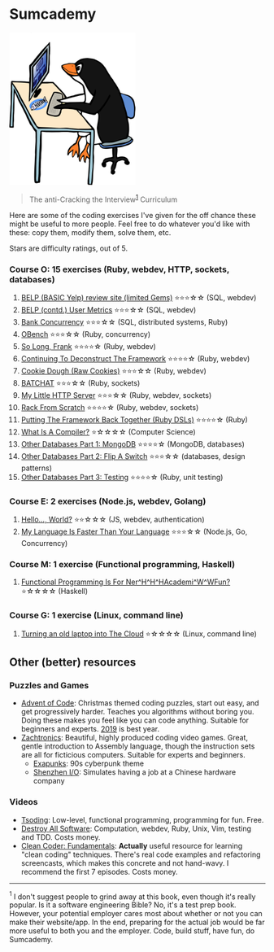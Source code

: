 # Sumcademy

<img src="logo.png" height=300>

> The anti-Cracking the Interview<sup>[1](#cracking)</sup> Curriculum

Here are some of the coding exercises I've given for the off chance these
might be useful to more people. Feel free to do whatever you'd like with these: copy
them, modify them, solve them, etc.

Stars are difficulty ratings, out of 5.

### Course O: 15 exercises (Ruby, webdev, HTTP, sockets, databases)
1. [BELP (BASIC Yelp) review site (limited Gems)](./course_o/01-belp-(basic-yelp)-review-site-(limited-gems)-***••(webdev,sql))  ⭐⭐⭐☆☆ (SQL, webdev)
2. [BELP (contd.) User Metrics](./course_o/02-belp-(contd.)-user-metrics-***••(webdev,sql)) ⭐⭐⭐☆☆ (SQL, webdev)
3. [Bank Concurrency](./course_o/03-bank-concurrency-***••(distributed-systems,sql,ruby)) ⭐⭐⭐☆☆ (SQL, distributed systems, Ruby)
4. [OBench](./course_o/04-obench-***••(concurrency,ruby)) ⭐⭐⭐☆☆ (Ruby, concurrency)
5. [So Long, Frank](./course_o/05-so-long-frank-****•(ruby,webdev)) ⭐⭐⭐⭐☆ (Ruby, webdev)
6. [Continuing To Deconstruct The Framework](./course_o/06-continuing-to-deconstruct-the-framework-****•(ruby,webdev)) ⭐⭐⭐⭐☆ (Ruby, webdev)
7. [Cookie Dough (Raw Cookies)](./course_o/07-cookie-dough-(raw-cookies)-***••(ruby,webdev)) ⭐⭐⭐☆☆ (Ruby, webdev)
8. [BATCHAT](./course_o/08-batchat-***••(ruby,sockets)) ⭐⭐⭐☆☆ (Ruby, sockets)
9. [My Little HTTP Server](./course_o/09-my-little-http-server-***••(ruby,webdev,sockets)) ⭐⭐⭐☆☆ (Ruby, webdev, sockets)
10. [Rack From Scratch](./course_o/10-rack-from-scratch-****•(ruby,webdev,sockets)) ⭐⭐⭐⭐☆ (Ruby, webdev, sockets)
11. [Putting The Framework Back Together (Ruby DSLs)](./course_o/11-putting-the-framework-back-together-(ruby-dsls)-****•(ruby)) ⭐⭐⭐⭐☆ (Ruby)
12. [What Is A Compiler?](./course_o/12-what-is-a-compiler%3F-*••••(computer-science)) ⭐☆☆☆☆  (Computer Science)
13. [Other Databases Part 1: MongoDB](./course_o/13-other-databases-part-1-mongodb-****•(databases,mongodb)) ⭐⭐⭐⭐☆ (MongoDB, databases)
14. [Other Databases Part 2: Flip A Switch](./course_o/14-other-databases-part-2-flip-a-switch-***••(databases,design-patterns)) ⭐⭐⭐☆☆ (databases, design patterns)
15. [Other Databases Part 3: Testing](./course_o/15-other-databases-part-3-testing-****•(ruby,unit-testing)) ⭐⭐⭐⭐☆ (Ruby, unit testing)

### Course E: 2 exercises (Node.js, webdev, Golang)

1. [Hello..., World?](./course_e/01-hello...%2Cworld%3F-**•••(js%2Cwebdev%2Cauth)) ⭐⭐☆☆☆
   (JS, webdev, authentication)
2. [My Language Is Faster Than Your Language](./course_e/02-my-language-is-faster-than-your-language-***••(node.js%2Cgolang%2Cconcurrency))
   ⭐⭐⭐☆☆ (Node.js, Go, Concurrency)
### Course M: 1 exercise (Functional programming, Haskell)

1. [Functional Programming Is For Ner^H^H^HAcademi^W^WFun?](./course_m/01-functional-programming-is-for-ner%5Eh%5Eh%5Ehacademi%5Ew%5Ewfun%3F-*••••(haskell))
   ⭐☆☆☆☆ (Haskell)

### Course G: 1 exercise (Linux, command line)

1. [Turning an old laptop into The Cloud](./course_g/01-turning-an-old-laptop-into-the-cloud-*••••(linux%2Ccommand-line))
   ⭐☆☆☆☆ (Linux, command line)

## Other (better) resources
### Puzzles and Games
- [Advent of Code](https://adventofcode.com/): Christmas themed coding puzzles, start out easy, and get progressively harder. Teaches you algorithms without boring you. Doing these makes you feel like you can code anything. Suitable for beginners and experts. [2019](https://adventofcode.com/2019) is best year.
- [Zachtronics](https://zachtronics.com/): Beautiful, highly produced coding video games. Great, gentle introduction to Assembly language, though the instruction sets are all for ficticious computers. Suitable for experts and beginners.
  - [Exapunks](https://zachtronics.com/exapunks/): 90s cyberpunk theme
  - [Shenzhen I/O](https://zachtronics.com/shenzhen-io/): Simulates having a job at a Chinese hardware company
### Videos
- [Tsoding](https://youtube.com/tsoding): Low-level, functional programming, programming for fun. Free.
- [Destroy All Software](https://www.destroyallsoftware.com/): Computation, webdev, Ruby, Unix, Vim, testing and TDD. Costs money.
- [Clean Coder: Fundamentals](https://cleancoders.com/series/clean-code/fundamentals): **Actually** useful resource for learning "clean coding" techniques. There's real code examples and refactoring screencasts, which makes this concrete and not hand-wavy. I recommend the first 7 episodes. Costs money.

---

<a name="cracking"><sup>1</sup></a> I don't suggest people to grind away at this book, even though it's really popular. Is it a software engineering Bible? No, it's a test prep book. However, your potential employer cares most about
whether or not you can make their website/app. In the end, preparing for the actual job would be far more useful to both you and the employer. Code, build stuff, have fun, do Sumcademy.
